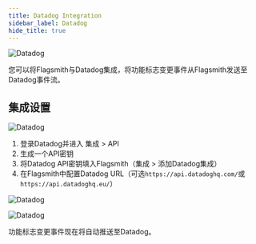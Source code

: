 ```yaml
---
title: Datadog Integration
sidebar_label: Datadog
hide_title: true
---
```


![Datadog](/img/integrations/datadog/datadog-logo.svg)

您可以将Flagsmith与Datadog集成，将功能标志变更事件从Flagsmith发送至Datadog事件流。

## 集成设置

![Datadog](/img/integrations/datadog/datadog-3.png)

1. 登录Datadog并进入 集成 > API
2. 生成一个API密钥
3. 将Datadog API密钥填入Flagsmith（集成 > 添加Datadog集成）
4. 在Flagsmith中配置Datadog URL（可选`https://api.datadoghq.com/`或`https://api.datadoghq.eu/`）

![Datadog](/img/integrations/datadog/datadog-1.png)

![Datadog](/img/integrations/datadog/datadog-2.png)

功能标志变更事件现在将自动推送至Datadog。